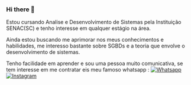 ### Hi there 👋

Estou cursando Analise e Desenvolvimento de Sistemas pela Instituição SENAC(SC) e tenho interesse em qualquer estágio na área. 

Ainda estou buscando me aprimorar nos meus conhecimentos e habilidades, me interesso bastante sobre SGBDs e a teoria que envolve o desenvolvimento de sistemas. 

Tenho facilidade em aprender e sou uma pessoa muito comunicativa, se tem interesse em me contratar eis meu famoso whatsapp :
 [![Whatsapp](https://img.shields.io/badge/WhatsApp-25D366?style=for-the-badge&logo=whatsapp&logoColor=white)](wa.me/5548996217914) 
 	[![Instagram](https://img.shields.io/badge/Instagram-%23E4405F.svg?logo=Instagram&logoColor=white)](https://www.instagram.com/cajutatueiro/)
 

<!--
**brunojucoski/brunojucoski** is a ✨ _special_ ✨ repository because its `README.md` (this file) appears on your GitHub profile.

Here are some ideas to get you started:

- 🔭 I’m currently working on ...
- 🌱 I’m currently learning ...
- 👯 I’m looking to collaborate on ...
- 🤔 I’m looking for help with ...
- 💬 Ask me about ...
- 📫 How to reach me: ...
- 😄 Pronouns: ...
- ⚡ Fun fact: ...
-->
